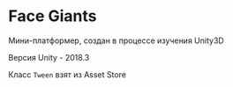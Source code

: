 # Face Giants

Мини-платформер, создан в процессе изучения Unity3D

Версия Unity - 2018.3

Класс ``Tween`` взят из Asset Store

